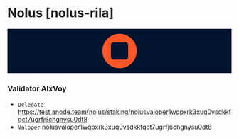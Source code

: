 # Nolus [nolus-rila]
![Nolus](https://github.com/Voynitskiy/Voynitskiy/blob/main/testnet/Nolus/Nolus.png)
### Validator AlxVoy
* `Delegate` https://test.anode.team/nolus/staking/nolusvaloper1wqpxrk3xuq0vsdkkfqct7ugrfj6chgnysu0dt8
* `Valoper` nolusvaloper1wqpxrk3xuq0vsdkkfqct7ugrfj6chgnysu0dt8
